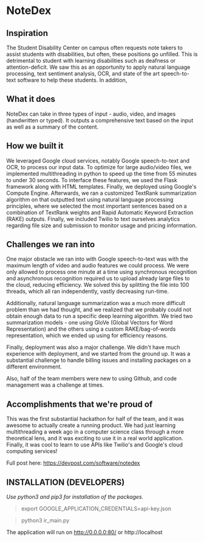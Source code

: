 # NoteDex

## Inspiration
The Student Disability Center on campus often requests note takers to assist students with disabilities, but often, these positions go unfilled. This is detrimental to student with learning disabilities such as deafness or attention-deficit. We saw this as an opportunity to apply natural language processing, text sentiment analysis, OCR, and state of the art speech-to-text software to help these students. In addition,

## What it does
NoteDex can take in three types of input - audio, video, and images (handwritten or typed). It outputs a comprehensive text based on the input as well as a summary of the content.

## How we built it
We leveraged Google cloud services, notably Google speech-to-text and OCR, to process our input data. To optimize for large audio/video files, we implemented multithreading in python to speed up the time from 55 minutes to under 30 seconds. To interface these features, we used the Flask framework along with HTML templates. Finally, we deployed using Google's Compute Engine. Afterwards, we ran a customized TextRank summarization algorithm on that outputted text using natural language processing principles, where we selected the most important sentences based on a combination of TextRank weights and Rapid Automatic Keyword Extraction (RAKE) outputs. Finally, we included Twilio to text ourselves analytics regarding file size and submission to monitor usage and pricing information.

## Challenges we ran into
One major obstacle we ran into with Google speech-to-text was with the maximum length of video and audio features we could process. We were only allowed to process one minute at a time using synchronous recognition and asynchronous recognition required us to upload already large files to the cloud, reducing efficiency. We solved this by splitting the file into 100 threads, which all ran independently, vastly decreasing run-time.

Additionally, natural language summarization was a much more difficult problem than we had thought, and we realized that we probably could not obtain enough data to run a specific deep learning algorithm. We tried two summarization models - one using GloVe (Global Vectors for Word Representation) and the others using a custom RAKE/bag-of-words representation, which we ended up using for efficiency reasons.

Finally, deployment was also a major challenge. We didn't have much experience with deployment, and we started from the ground up. It was a substantial challenge to handle billing issues and installing packages on a different environment.

Also, half of the team members were new to using Github, and code management was a challenge at times.

## Accomplishments that we're proud of
This was the first substantial hackathon for half of the team, and it was awesome to actually create a running product. We had just learning multithreading a week ago in a computer science class through a more theoretical lens, and it was exciting to use it in a real world application. Finally, it was cool to learn to use APIs like Twilio's and Google's cloud computing services!

Full post here: https://devpost.com/software/notedex

INSTALLATION (DEVELOPERS)
------------
*Use python3 and pip3 for installation of the packages.*

> export GOOGLE_APPLICATION_CREDENTIALS=api-key.json

> python3 ir_main.py

The application will run on http://0.0.0.0:80/ or http://localhost 





